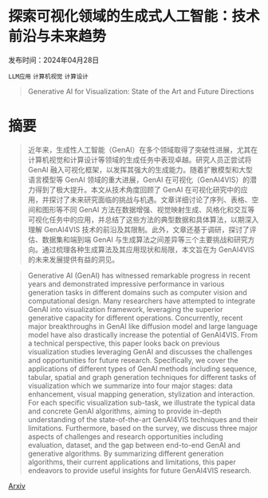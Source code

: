 # 探索可视化领域的生成式人工智能：技术前沿与未来趋势

发布时间：2024年04月28日

`LLM应用` `计算机视觉` `计算设计`

> Generative AI for Visualization: State of the Art and Future Directions

# 摘要

> 近年来，生成性人工智能（GenAI）在多个领域取得了突破性进展，尤其在计算机视觉和计算设计等领域的生成任务中表现卓越。研究人员正尝试将 GenAI 融入可视化框架，以发挥其强大的生成能力。随着扩散模型和大型语言模型等 GenAI 领域的重大进展，GenAI 在可视化（GenAI4VIS）的潜力得到了极大提升。本文从技术角度回顾了 GenAI 在可视化研究中的应用，并探讨了未来研究面临的挑战与机遇。文章详细讨论了序列、表格、空间和图形等不同 GenAI 方法在数据增强、视觉映射生成、风格化和交互等可视化任务中的应用，并总结了这些方法的典型数据和具体算法，以期深入理解 GenAI4VIS 技术的前沿及其限制。此外，文章还基于调研，探讨了评估、数据集和端到端 GenAI 与生成算法之间差异等三个主要挑战和研究方向。通过梳理各种生成算法及其应用现状和局限，本文旨在为 GenAI4VIS 的未来发展提供有益的洞见。

> Generative AI (GenAI) has witnessed remarkable progress in recent years and demonstrated impressive performance in various generation tasks in different domains such as computer vision and computational design. Many researchers have attempted to integrate GenAI into visualization framework, leveraging the superior generative capacity for different operations. Concurrently, recent major breakthroughs in GenAI like diffusion model and large language model have also drastically increase the potential of GenAI4VIS. From a technical perspective, this paper looks back on previous visualization studies leveraging GenAI and discusses the challenges and opportunities for future research. Specifically, we cover the applications of different types of GenAI methods including sequence, tabular, spatial and graph generation techniques for different tasks of visualization which we summarize into four major stages: data enhancement, visual mapping generation, stylization and interaction. For each specific visualization sub-task, we illustrate the typical data and concrete GenAI algorithms, aiming to provide in-depth understanding of the state-of-the-art GenAI4VIS techniques and their limitations. Furthermore, based on the survey, we discuss three major aspects of challenges and research opportunities including evaluation, dataset, and the gap between end-to-end GenAI and generative algorithms. By summarizing different generation algorithms, their current applications and limitations, this paper endeavors to provide useful insights for future GenAI4VIS research.

[Arxiv](https://arxiv.org/abs/2404.18144)